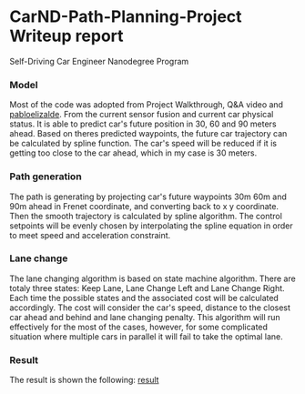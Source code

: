 # CarND-Path-Planning-Project Writeup report
Self-Driving Car Engineer Nanodegree Program
### Model
Most of the code was adopted from Project Walkthrough, Q&A video and [pabloelizalde](https://github.com/pabloelizalde/CarND-Path-Planning-Project). From the current sensor fusion and current car physical status. It is able to predict car's future position in 30, 60 and 90 meters ahead. Based on theres predicted waypoints, the future car trajectory can be calculated by spline function. The car's speed will be reduced if it is getting too close to the car ahead, which in my case is 30 meters.

### Path generation
The path is generating by projecting car's future waypoints 30m 60m and 90m ahead in Frenet coordinate, and converting back to x y coordinate. Then the smooth trajectory is calculated by spline algorithm. The control setpoints will be evenly chosen by interpolating the spline equation in order to meet speed and acceleration constraint.

### Lane change
The lane changing algorithm is based on state machine algorithm. There are totaly three states: Keep Lane, Lane Change Left and Lane Change Right. Each time the possible states and the associated cost will be calculated accordingly. The cost will consider the car's speed, distance to the closest car ahead and behind and lane changing penalty. This algorithm will run effectively for the most of the cases, however, for some complicated situation where multiple cars in parallel it will fail to take the optimal lane.

### Result
The result is shown the following:
[result](./result.png)